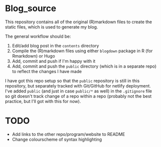 # Blog_source

This repository contains all of the original (R)markdown files to create the static files, which is used to generate my blog.

The general workflow should be:
1. Edit/add blog post in the `contents` directory
2. Compile the (R)markdown files using either `blogdown` package in R (for Rmarkdown) or Hugo
3. Add, commit and push if I'm happy with it
4. Add, commit and push the `public` directory (which is in a separate repo) to reflect the changes I have made

I have got this repo setup so that the `public` repository is still in this repository, but separately tracked with Git/GitHub for netlify deployment.
I've added `public` (and just in case `public/*` as well) in the `.gitignore` file so git doesn't track change of a repo within a repo (probably not the best practice, but I'll got with this for now).

# TODO
* Add links to the other repo/program/website to README
* Change colourscheme of syntax highlighting

